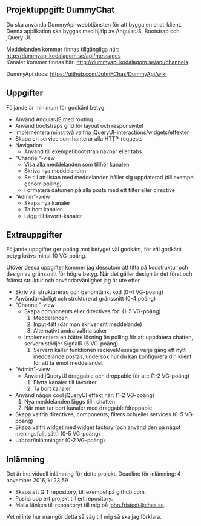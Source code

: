 ﻿## Projektuppgift: DummyChat
Du ska använda DummyApi-webbtjänsten för att bygga en chat-klient.
Denna applikation ska byggas med hjälp av AngularJS, Bootstrap och jQuery UI.

Meddelanden kommer finnas tillgängliga här: http://dummyapi.kodalagom.se/api/messages<br>
Kanaler kommer finnas här: http://dummyapi.kodalagom.se/api/channels

DummyApi docs: https://github.com/JohnFChas/DummyApi/wiki

## Uppgifter
Följande är minimum för godkänt betyg.

- Använd AngularJS med routing
- Använd bootstraps grid för layout och responsivitet
- Implementera minst två valfria jQueryUI-interactions/widgets/effekter
- Skapa en service som hanterar alla HTTP-requests
- Navigation
	- Använd till exempel bootstrap navbar eller tabs
- "Channel"-view
	- Visa alla meddelanden som tillhör kanalen
	- Skriva nya meddelanden
	- Se till att listan med meddelanden håller sig uppdaterad (till exempel genom polling)
	- Formatera datumen på alla posts med ett filter eller directive
- "Admin"-view
	- Skapa nya kanaler
	- Ta bort kanaler
	- Lägg till favorit-kanaler

## Extrauppgifter
Följande uppgifter ger poäng mot betyget väl godkänt, för väl godkänt betyg krävs minst 10 VG-poäng.

Utöver dessa uppgifter kommer jag dessutom att titta på kodstruktur och design av gränssnitt för högre betyg.
När det gäller design är det först och främst struktur och användarvänlighet jag är ute efter.

- Skriv väl strukturerad och genomtänkt kod (0-4 VG-poäng)
- Användarvänligt och strukturerat gränssnitt (0-4 poäng)
- "Channel"-view
	- Skapa components eller directives för: (1-5 VG-poäng)
		1. Meddelanden
		2. Input-fält (där man skriver sitt meddelande)
		3. Alternativt andra valfria saker
	- Implementera en bättre lösning än polling för att uppdatera chatten, servern stödjer SignalR (5 VG-poäng)
		1. Servern kallar funktionen recieveMessage varje gång ett nytt meddelande postas,
		   undersök hur du kan konfigurera din klient för att ta emot meddelandet
- "Admin"-view
	- Använd jQueryUI draggable och droppable för att: (1-2 VG-poäng)
		1. Flytta kanaler till favoriter
		2. Ta bort kanaler
- Använd någon cool jQueryUI effekt när: (1-2 VG-poäng)
	1. Nya meddelanden läggs till i chatten
	2. När man tar bort kanaler med draggable/droppable
- Skapa valfria directives, components, filters och/eller services (0-5 VG-poäng)
- Skapa valfri widget med widget factory (och använd den på något meningsfullt sätt) (0-5 VG-poäng)
- Labbar/inlämningar (0-2 VG-poäng)

## Inlämning
Det är individuell inlämning för detta projekt.
Deadline för inlämning: 4 november 2016, kl 23:59

- Skapa ett GIT repository, till exempel på github.com.
- Pusha upp ert projekt till ert repository.
- Maila länken till repositoryt till mig på john.fristedt@chas.se.

Vet ni inte hur man gör detta så säg till mig så ska jag förklara.
